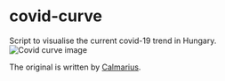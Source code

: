 # covid-curve
Script to visualise the current covid-19 trend in Hungary.
![Covid curve image](https://i.imgur.com/t52kjKb.png)

The original is written by [Calmarius](https://github.com/Calmarius).

